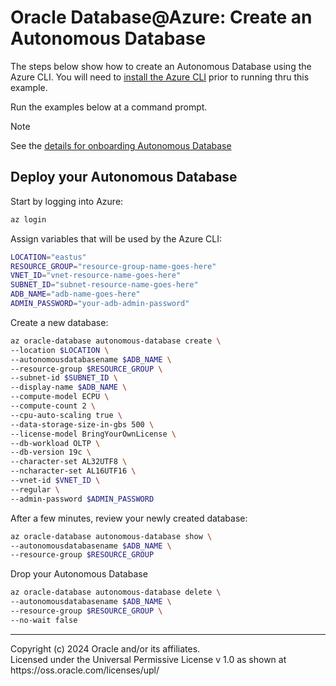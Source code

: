 # Oracle Database@Azure: Create an Autonomous Database
The steps below show how to create an Autonomous Database using the Azure CLI. You will need to [install the Azure CLI](https://learn.microsoft.com/en-us/cli/azure/) prior to running thru this example.

Run the examples below at a command prompt.

> [!NOTE]
> See the [details for onboarding Autonomous Database](https://learn.microsoft.com/en-us/azure/oracle/oracle-db/onboard-oracle-database)

## Deploy your Autonomous Database
Start by logging into Azure:
```bash
az login 
```

Assign variables that will be used by the Azure CLI:

```bash
LOCATION="eastus"
RESOURCE_GROUP="resource-group-name-goes-here"
VNET_ID="vnet-resource-name-goes-here"
SUBNET_ID="subnet-resource-name-goes-here"
ADB_NAME="adb-name-goes-here"
ADMIN_PASSWORD="your-adb-admin-password"
```

Create a new database:
```bash
az oracle-database autonomous-database create \
--location $LOCATION \
--autonomousdatabasename $ADB_NAME \
--resource-group $RESOURCE_GROUP \
--subnet-id $SUBNET_ID \
--display-name $ADB_NAME \
--compute-model ECPU \
--compute-count 2 \
--cpu-auto-scaling true \
--data-storage-size-in-gbs 500 \
--license-model BringYourOwnLicense \
--db-workload OLTP \
--db-version 19c \
--character-set AL32UTF8 \
--ncharacter-set AL16UTF16 \
--vnet-id $VNET_ID \
--regular \
--admin-password $ADMIN_PASSWORD
```

After a few minutes, review your newly created database:
```bash
az oracle-database autonomous-database show \
--autonomousdatabasename $ADB_NAME \
--resource-group $RESOURCE_GROUP
```

Drop your Autonomous Database
```bash
az oracle-database autonomous-database delete \
--autonomousdatabasename $ADB_NAME \
--resource-group $RESOURCE_GROUP \
--no-wait false
```



<hr>
Copyright (c) 2024 Oracle and/or its affiliates.<br>
  Licensed under the Universal Permissive License v 1.0 as shown at https://oss.oracle.com/licenses/upl/
